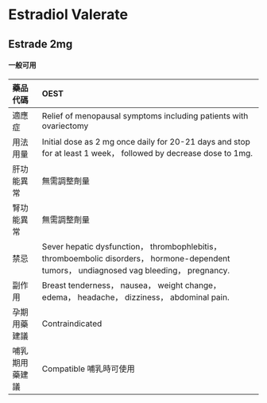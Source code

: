 # Estradiol Valerate

## Estrade 2mg

#### 一般可用

| 藥品代碼       | OEST                                                                                                                                       |
|:---------------|:-------------------------------------------------------------------------------------------------------------------------------------------|
| 適應症         | Relief of menopausal symptoms including patients with ovariectomy                                                                          |
| 用法用量       | Initial dose as 2 mg once daily for 20-21 days and stop for at least 1 week， followed by decrease dose to 1mg.                            |
| 肝功能異常     | 無需調整劑量                                                                                                                               |
| 腎功能異常     | 無需調整劑量                                                                                                                               |
| 禁忌           | Sever hepatic dysfunction， thrombophlebitis， thromboembolic disorders， hormone-dependent tumors， undiagnosed vag bleeding， pregnancy. |
| 副作用         | Breast tenderness， nausea， weight change， edema， headache， dizziness， abdominal pain.                                                |
| 孕期用藥建議   | Contraindicated                                                                                                                            |
| 哺乳期用藥建議 | Compatible 哺乳時可使用                                                                                                                    |

